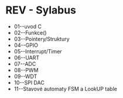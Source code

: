 # REV - Sylabus

* 01--uvod C
* 02--Funkce()
* 03--Pointery/Struktury
* 04--GPIO
* 05--Interrupt/Timer
* 06--UART
* 07--ADC
* 08--PWM
* 09--WDT
* 10--SPI DAC
* 11--Stavové automaty FSM a LookUP table

